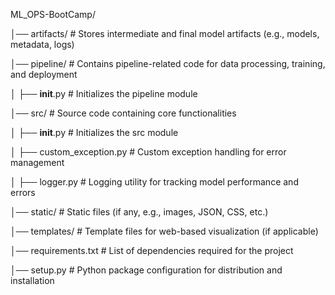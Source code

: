ML_OPS-BootCamp/

│── artifacts/              # Stores intermediate and final model artifacts (e.g., models, metadata, logs)

│── pipeline/               # Contains pipeline-related code for data processing, training, and deployment

│   ├── __init__.py         # Initializes the pipeline module



│── src/                    # Source code containing core functionalities

│   ├── __init__.py         # Initializes the src module

│   ├── custom_exception.py # Custom exception handling for error management

│   ├── logger.py           # Logging utility for tracking model performance and errors


│── static/                 # Static files (if any, e.g., images, JSON, CSS, etc.)

│── templates/              # Template files for web-based visualization (if applicable)

│── requirements.txt        # List of dependencies required for the project

│── setup.py                # Python package configuration for distribution and installation
